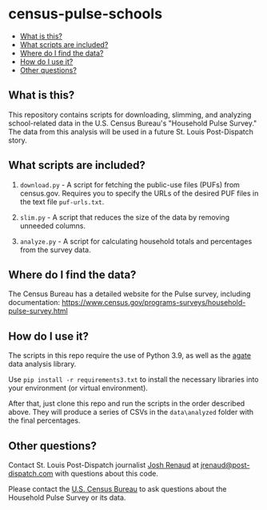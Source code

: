 census-pulse-schools
====================

* [What is this?](#what-is-this)
* [What scripts are included?](#what-scripts-are-included)
* [Where do I find the data?](#where-do-i-find-the-data)
* [How do I use it?](#how-do-i-use-it)
* [Other questions?](#other-questions)


What is this?
-------------

This repository contains scripts for downloading, slimming, and analyzing school-related data in the U.S. Census Bureau's "Household Pulse Survey." The data from this analysis will be used in a future St. Louis Post-Dispatch story.


What scripts are included?
--------------------------

1. `download.py` - A script for fetching the public-use files (PUFs) from census.gov. Requires you to specify the URLs of the desired PUF files in the text file `puf-urls.txt`.

2. `slim.py` - A script that reduces the size of the data by removing unneeded columns.

3. `analyze.py` - A script for calculating household totals and percentages from the survey data.


Where do I find the data?
-------------------------

The Census Bureau has a detailed website for the Pulse survey, including documentation:
https://www.census.gov/programs-surveys/household-pulse-survey.html


How do I use it?
----------------

The scripts in this repo require the use of Python 3.9, as well as the [agate](https://agate.readthedocs.io/en/latest/) data analysis library.

Use `pip install -r requirements3.txt` to install the necessary libraries into your environment (or virtual environment).

After that, just clone this repo and run the scripts in the order described above. They will produce a series of CSVs in the `data\analyzed` folder with the final percentages.


Other questions?
----------------

Contact St. Louis Post-Dispatch journalist [Josh Renaud](https://github.com/Kirkman/) at [jrenaud@post-dispatch.com](mailto:jrenaud@post-dispatch.com) with questions about this code.

Please contact the [U.S. Census Bureau](https://www.census.gov/programs-surveys/household-pulse-survey.html) to ask questions about the Household Pulse Survey or its data.

